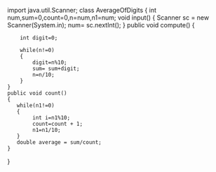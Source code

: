 import java.util.Scanner;
class AverageOfDigits
{
    int num,sum=0,count=0,n=num,n1=num;
    void input()
    {
        Scanner sc = new Scanner(System.in);
        num= sc.nextInt();
    }
    public void compute()
    {
        
        int digit=0;
        
        while(n!=0)
        {
            digit=n%10;
            sum= sum+digit;
            n=n/10;
        }
    }
    public void count()
    {
       while(n1!=0)
       {
            int i=n1%10;
            count=count + 1;
            n1=n1/10;
       }
       double average = sum/count;
    }
}
